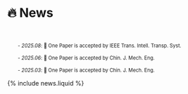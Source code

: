 # 🔥 News
<!-- - *2024.03*: 🎉 Two papers are accepted by ICLR 2024
- *2023.05*: 🎉 Five papers are accepted by ACL 2023
- *2023.01*: DiffSinger was introduced in [a very popular video](https://www.bilibili.com/video/BV1uM411t7ZJ) (2000k+ views) in Bilibili!
- *2023.01*: I join TikTok <img src='./images/tiktok.png' style='width: 6em;'> as a speech research scientist in Singapore!
- *2022.02*: I release a modern and responsive academic personal [homepage template](https://github.com/RayeRen/acad-homepage.github.io). Welcome to STAR and FORK! -->


<!-- pages/news.md -->
<div class="news" style="margin-top:50px;margin-bottom:20px">
<ul>
  <span style="font-size: 0.8em;">- <em>2025.08</em>: 🎉 One Paper is accepted by IEEE Trans. Intell. Transp. Syst.</span>
</ul>
<ul>
  <span style="font-size: 0.8em;">- <em>2025.06</em>: 🎉 One Paper is accepted by Chin. J. Mech. Eng.</span>
</ul>
<ul>
  <span style="font-size: 0.8em;">- <em>2025.03</em>: 🎉 One Paper is accepted by Chin. J. Mech. Eng.</span>
</ul>
{% include news.liquid %}
  </div>